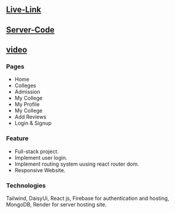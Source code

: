 ## [Live-Link](https://college-booking-faciliti-670bd.web.app/)

## [Server-Code](https://github.com/hiramonnahareva/College-Booking-Facilities-wesite-server)

## [video](https://www.awesomescreenshot.com/video/28563784?key=525e35518a34fda426e4a034bb5b3456)



### Pages

* Home
* Colleges
* Admission
* My College
* My Profile
* My College
* Add Reviews
* Login & Signup 


 ### Feature
* Full-stack project.
* Implement user login.
* Implement routing system uusing react router dom.
* Responsive Website.

### Technologies

Tailwind, DaisyUi, React js, Firebase for authentication and hosting, MongoDB, Render for server hosting site. 
